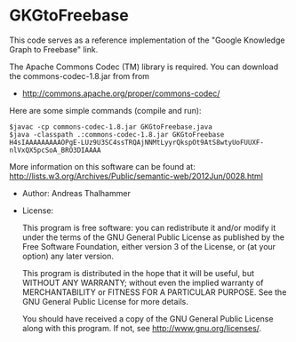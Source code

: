 GKGtoFreebase
=============
This code serves as a reference implementation of the 
"Google Knowledge Graph to Freebase" link.

The Apache Commons Codec (TM) library is required. You can download the 
commons-codec-1.8.jar from
from 
* http://commons.apache.org/proper/commons-codec/

Here are some simple commands (compile and run):
```
$javac -cp commons-codec-1.8.jar GKGtoFreebase.java
$java -classpath .:commons-codec-1.8.jar GKGtoFreebase H4sIAAAAAAAAAOPgE-LUz9U3SC4ssTRQAjNNMtLyyrQkspOt9AtS8wtyUoFUUXF-nlVxQX5pcSoA_BRO3DIAAAA
```
More information on this software can be found at:
http://lists.w3.org/Archives/Public/semantic-web/2012Jun/0028.html

* Author: Andreas Thalhammer


* License:

    This program is free software: you can redistribute it and/or modify
    it under the terms of the GNU General Public License as published by
    the Free Software Foundation, either version 3 of the License, or
    (at your option) any later version.

    This program is distributed in the hope that it will be useful,
    but WITHOUT ANY WARRANTY; without even the implied warranty of
    MERCHANTABILITY or FITNESS FOR A PARTICULAR PURPOSE.  See the
    GNU General Public License for more details.

    You should have received a copy of the GNU General Public License
    along with this program.  If not, see <http://www.gnu.org/licenses/>.
